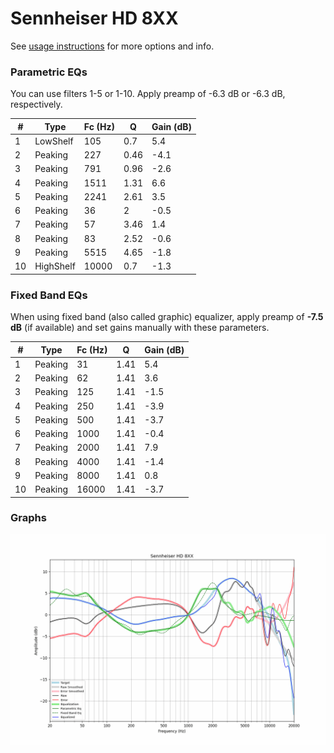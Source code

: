 # Sennheiser HD 8XX
See [usage instructions](https://github.com/jaakkopasanen/AutoEq#usage) for more options and info.

### Parametric EQs
You can use filters 1-5 or 1-10. Apply preamp of -6.3 dB or -6.3 dB, respectively.

|   # | Type      |   Fc (Hz) |    Q |   Gain (dB) |
|-----|-----------|-----------|------|-------------|
|   1 | LowShelf  |       105 | 0.7  |         5.4 |
|   2 | Peaking   |       227 | 0.46 |        -4.1 |
|   3 | Peaking   |       791 | 0.96 |        -2.6 |
|   4 | Peaking   |      1511 | 1.31 |         6.6 |
|   5 | Peaking   |      2241 | 2.61 |         3.5 |
|   6 | Peaking   |        36 | 2    |        -0.5 |
|   7 | Peaking   |        57 | 3.46 |         1.4 |
|   8 | Peaking   |        83 | 2.52 |        -0.6 |
|   9 | Peaking   |      5515 | 4.65 |        -1.8 |
|  10 | HighShelf |     10000 | 0.7  |        -1.3 |

### Fixed Band EQs
When using fixed band (also called graphic) equalizer, apply preamp of **-7.5 dB** (if available) and set gains manually with these parameters.

|   # | Type    |   Fc (Hz) |    Q |   Gain (dB) |
|-----|---------|-----------|------|-------------|
|   1 | Peaking |        31 | 1.41 |         5.4 |
|   2 | Peaking |        62 | 1.41 |         3.6 |
|   3 | Peaking |       125 | 1.41 |        -1.5 |
|   4 | Peaking |       250 | 1.41 |        -3.9 |
|   5 | Peaking |       500 | 1.41 |        -3.7 |
|   6 | Peaking |      1000 | 1.41 |        -0.4 |
|   7 | Peaking |      2000 | 1.41 |         7.9 |
|   8 | Peaking |      4000 | 1.41 |        -1.4 |
|   9 | Peaking |      8000 | 1.41 |         0.8 |
|  10 | Peaking |     16000 | 1.41 |        -3.7 |

### Graphs
![](./Sennheiser%20HD%208XX.png)
